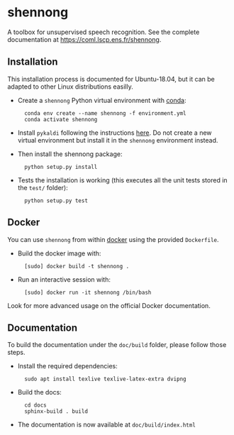 # shennong

A toolbox for unsupervised speech recognition. See the complete
documentation at https://coml.lscp.ens.fr/shennong.


## Installation

This installation process is documented for Ubuntu-18.04, but it can
be adapted to other Linux distributions easilly.

* Create a `shennong` Python virtual environment with
  [conda](https://conda.io/miniconda.html):

        conda env create --name shennong -f environment.yml
        conda activate shennong

* Install `pykaldi` following the instructions
  [here](https://github.com/pykaldi/pykaldi#installation). Do not
  create a new virtual environment but install it in the `shennong`
  environment instead.

* Then install the shennong package:

        python setup.py install

* Tests the installation is working (this executes all the unit tests
  stored in the `test/` folder):

        python setup.py test


## Docker

You can use `shennong` from within [docker](https://docs.docker.com)
using the provided `Dockerfile`.

* Build the docker image with:

        [sudo] docker build -t shennong .

* Run an interactive session with:

        [sudo] docker run -it shennong /bin/bash

Look for more advanced usage on the official Docker documentation.


## Documentation

To build the documentation under the `doc/build` folder, please follow those steps.

* Install the required dependencies:

        sudo apt install texlive texlive-latex-extra dvipng

* Build the docs:

        cd docs
        sphinx-build . build

* The documentation is now available at `doc/build/index.html`
